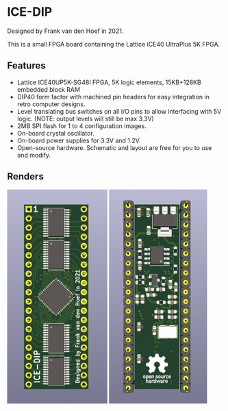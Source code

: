 # ICE-DIP

Designed by Frank van den Hoef in 2021.

This is a small FPGA board containing the Lattice iCE40 UltraPlus 5K FPGA. 

## Features
- Lattice ICE40UP5K-SG48I FPGA, 5K logic elements, 15KB+128KB embedded block RAM
- DIP40 form factor with machined pin headers for easy integration in retro computer designs.
- Level translating bus switches on all I/O pins to allow interfacing with 5V logic. (NOTE: output levels will still be max 3.3V)
- 2MB SPI flash for 1 to 4 configuration images.
- On-board crystal oscillator.
- On-board power supplies for 3.3V and 1.2V.
- Open-source hardware. Schematic and layout are free for you to use and modify.

## Renders
<img height="500px" src="img/ICE-DIP front.png">
<img height="500px" src="img/ICE-DIP back.png">
